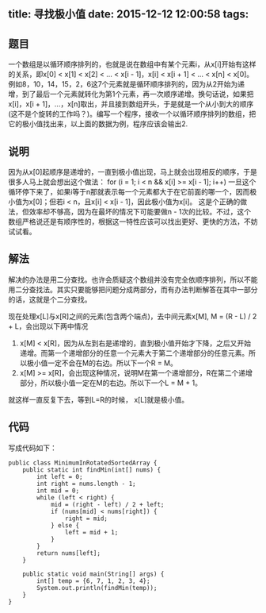 title: 寻找极小值
date: 2015-12-12 12:00:58
tags:
---
## 题目
一个数组是以循环顺序排列的，也就是说在数组中有某个元素i，从x[i]开始有这样的关系，即x[0] < x[1] < x[2] < ... < x[i - 1]，x[i] < x[i + 1] < ... < x[n] < x[0]。例如8，10，14，15，2，6这7个元素就是循环顺序排列的，因为从2开始为递增，到了最后一个元素就转化为第1个元素，再一次顺序递增。换句话说，如果把x[i]，x[i + 1]，...，x[n]取出，并且接到数组开头，于是就是一个从小到大的顺序(这不是个旋转的工作吗？)。编写一个程序，接收一个以循环顺序排列的数组，把它的极小值找出来，以上面的数据为例，程序应该会输出2.

## 说明
因为从x[0]起顺序是递增的，一直到极小值出现，马上就会出现相反的顺序，于是很多人马上就会想出这个做法：
for (i = 1; i < n && x[i] >= x[i - 1]; i++)
一旦这个循环停下来了，如果i等于n那就表示每一个元素都大于在它前面的哪一个，因而极小值为x[0]；但若i < n，且x[i] < x[i - 1]，因此极小值为x[i]。
这是个正确的做法，但效率却不够高，因为在最坏的情况下可能要做n - 1次的比较。不过，这个数组严格说还是有顺序性的，根据这一特性应该可以找出更好、更快的方法，不妨试试看。

## 解法
解决的办法是用二分查找。也许会质疑这个数组并没有完全依顺序排列，所以不能用二分查找法。其实只要能够把问题分成两部分，而有办法判断解答在其中一部分的话，这就是个二分查找。

现在处理x[L]与x[R]之间的元素(包含两个端点)，去中间元素x[M], M = (R - L) / 2 + L，会出现以下两中情况
1. x[M] < x[R]，因为从左到右是递增的，直到极小值开始才下降，之后又开始递增。而第一个递增部分的任意一个元素大于第二个递增部分的任意元素。所以极小值一定不会在M的右边。所以下一个R = M。
2. x[M] >= x[R]，会出现这种情况，说明M在第一个递增部分，R在第二个递增部分，所以极小值一定在M的右边。所以下一个L = M + 1。

就这样一直反复下去，等到L=R的时候， x[L]就是极小值。
## 代码
写成代码如下：
```
public class MinimumInRotatedSortedArray {
    public static int findMin(int[] nums) {
        int left = 0;
        int right = nums.length - 1;
        int mid = 0;
        while (left < right) {
            mid = (right - left) / 2 + left;
            if (nums[mid] < nums[right]) {
                right = mid;
            } else {
                left = mid + 1;
            }
        }
        return nums[left];
    }
    
    public static void main(String[] args) {
        int[] temp = {6, 7, 1, 2, 3, 4};
        System.out.println(findMin(temp));
    }
}
```
